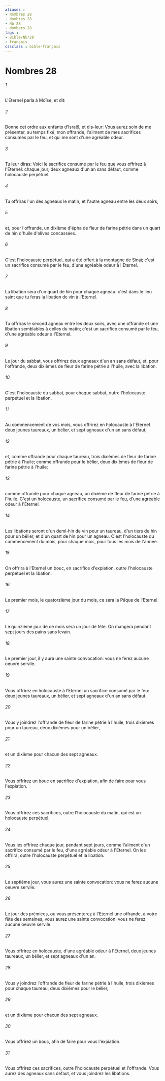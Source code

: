 ```yaml
---
aliases : 
- Nombres 28
- Nombres 28
- Nb 28
- Numbers 28
tags : 
- Bible/Nb/28
- français
cssclass : bible-français
---
```


# Nombres 28

###### 1
L'Eternel parla à Moïse, et dit:
###### 2
Donne cet ordre aux enfants d'Israël, et dis-leur: Vous aurez soin de me présenter, au temps fixé, mon offrande, l'aliment de mes sacrifices consumés par le feu, et qui me sont d'une agréable odeur.
###### 3
Tu leur diras: Voici le sacrifice consumé par le feu que vous offrirez à l'Eternel: chaque jour, deux agneaux d'un an sans défaut, comme holocauste perpétuel.
###### 4
Tu offriras l'un des agneaux le matin, et l'autre agneau entre les deux soirs,
###### 5
et, pour l'offrande, un dixième d'épha de fleur de farine pétrie dans un quart de hin d'huile d'olives concassées.
###### 6
C'est l'holocauste perpétuel, qui a été offert à la montagne de Sinaï; c'est un sacrifice consumé par le feu, d'une agréable odeur à l'Eternel.
###### 7
La libation sera d'un quart de hin pour chaque agneau: c'est dans le lieu saint que tu feras la libation de vin à l'Eternel.
###### 8
Tu offriras le second agneau entre les deux soirs, avec une offrande et une libation semblables à celles du matin; c'est un sacrifice consumé par le feu, d'une agréable odeur à l'Eternel.
###### 9
Le jour du sabbat, vous offrirez deux agneaux d'un an sans défaut, et, pour l'offrande, deux dixièmes de fleur de farine pétrie à l'huile, avec la libation.
###### 10
C'est l'holocauste du sabbat, pour chaque sabbat, outre l'holocauste perpétuel et la libation.
###### 11
Au commencement de vos mois, vous offrirez en holocauste à l'Eternel deux jeunes taureaux, un bélier, et sept agneaux d'un an sans défaut;
###### 12
et, comme offrande pour chaque taureau, trois dixièmes de fleur de farine pétrie à l'huile; comme offrande pour le bélier, deux dixièmes de fleur de farine pétrie à l'huile;
###### 13
comme offrande pour chaque agneau, un dixième de fleur de farine pétrie à l'huile. C'est un holocauste, un sacrifice consumé par le feu, d'une agréable odeur à l'Eternel.
###### 14
Les libations seront d'un demi-hin de vin pour un taureau, d'un tiers de hin pour un bélier, et d'un quart de hin pour un agneau. C'est l'holocauste du commencement du mois, pour chaque mois, pour tous les mois de l'année.
###### 15
On offrira à l'Eternel un bouc, en sacrifice d'expiation, outre l'holocauste perpétuel et la libation.
###### 16
Le premier mois, le quatorzième jour du mois, ce sera la Pâque de l'Eternel.
###### 17
Le quinzième jour de ce mois sera un jour de fête. On mangera pendant sept jours des pains sans levain.
###### 18
Le premier jour, il y aura une sainte convocation: vous ne ferez aucune oeuvre servile.
###### 19
Vous offrirez en holocauste à l'Eternel un sacrifice consumé par le feu: deux jeunes taureaux, un bélier, et sept agneaux d'un an sans défaut.
###### 20
Vous y joindrez l'offrande de fleur de farine pétrie à l'huile, trois dixièmes pour un taureau, deux dixièmes pour un bélier,
###### 21
et un dixième pour chacun des sept agneaux.
###### 22
Vous offrirez un bouc en sacrifice d'expiation, afin de faire pour vous l'expiation.
###### 23
Vous offrirez ces sacrifices, outre l'holocauste du matin, qui est un holocauste perpétuel.
###### 24
Vous les offrirez chaque jour, pendant sept jours, comme l'aliment d'un sacrifice consumé par le feu, d'une agréable odeur à l'Eternel. On les offrira, outre l'holocauste perpétuel et la libation.
###### 25
Le septième jour, vous aurez une sainte convocation: vous ne ferez aucune oeuvre servile.
###### 26
Le jour des prémices, où vous présenterez à l'Eternel une offrande, à votre fête des semaines, vous aurez une sainte convocation: vous ne ferez aucune oeuvre servile.
###### 27
Vous offrirez en holocauste, d'une agréable odeur à l'Eternel, deux jeunes taureaux, un bélier, et sept agneaux d'un an.
###### 28
Vous y joindrez l'offrande de fleur de farine pétrie à l'huile, trois dixièmes pour chaque taureau, deux dixièmes pour le bélier,
###### 29
et un dixième pour chacun des sept agneaux.
###### 30
Vous offrirez un bouc, afin de faire pour vous l'expiation.
###### 31
Vous offrirez ces sacrifices, outre l'holocauste perpétuel et l'offrande. Vous aurez des agneaux sans défaut, et vous joindrez les libations.
